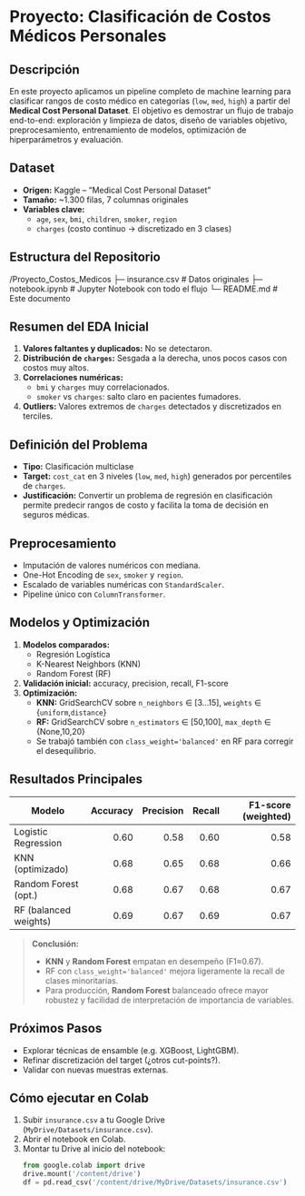 # Proyecto: Clasificación de Costos Médicos Personales

## Descripción  
En este proyecto aplicamos un pipeline completo de machine learning para clasificar rangos de costo médico en categorías (`low`, `med`, `high`) a partir del **Medical Cost Personal Dataset**. El objetivo es demostrar un flujo de trabajo end-to-end: exploración y limpieza de datos, diseño de variables objetivo, preprocesamiento, entrenamiento de modelos, optimización de hiperparámetros y evaluación.

## Dataset  
- **Origen:** Kaggle – “Medical Cost Personal Dataset”  
- **Tamaño:** ~1.300 filas, 7 columnas originales  
- **Variables clave:**  
  - `age`, `sex`, `bmi`, `children`, `smoker`, `region`  
  - `charges` (costo continuo → discretizado en 3 clases)

## Estructura del Repositorio  
/Proyecto_Costos_Medicos
├─ insurance.csv # Datos originales
├─ notebook.ipynb # Jupyter Notebook con todo el flujo
└─ README.md # Este documento


## Resumen del EDA Inicial  
1. **Valores faltantes y duplicados:** No se detectaron.  
2. **Distribución de `charges`:** Sesgada a la derecha, unos pocos casos con costos muy altos.  
3. **Correlaciones numéricas:**  
   - `bmi` y `charges` muy correlacionados.  
   - `smoker` vs `charges`: salto claro en pacientes fumadores.  
4. **Outliers:** Valores extremos de `charges` detectados y discretizados en terciles.

## Definición del Problema  
- **Tipo:** Clasificación multiclase  
- **Target:** `cost_cat` en 3 niveles (`low`, `med`, `high`) generados por percentiles de `charges`.  
- **Justificación:** Convertir un problema de regresión en clasificación permite predecir rangos de costo y facilita la toma de decisión en seguros médicas.

## Preprocesamiento  
- Imputación de valores numéricos con mediana.  
- One-Hot Encoding de `sex`, `smoker` y `region`.  
- Escalado de variables numéricas con `StandardScaler`.  
- Pipeline único con `ColumnTransformer`.

## Modelos y Optimización  
1. **Modelos comparados:**  
   - Regresión Logística  
   - K-Nearest Neighbors (KNN)  
   - Random Forest (RF)  
2. **Validación inicial:** accuracy, precision, recall, F1-score  
3. **Optimización:**  
   - **KNN:** GridSearchCV sobre `n_neighbors` ∈ [3…15], `weights` ∈ {`uniform`,`distance`}  
   - **RF:** GridSearchCV sobre `n_estimators` ∈ [50,100], `max_depth` ∈ {None,10,20}  
   - Se trabajó también con `class_weight='balanced'` en RF para corregir el desequilibrio.

## Resultados Principales  
| Modelo                | Accuracy | Precision | Recall | F1-score (weighted) |
|-----------------------|---------:|----------:|-------:|--------------------:|
| Logistic Regression   | 0.60     | 0.58      | 0.60   | 0.58                |
| KNN (optimizado)      | 0.68     | 0.65      | 0.68   | 0.66                |
| Random Forest (opt.)  | 0.68     | 0.67      | 0.68   | 0.67                |
| RF (balanced weights) | 0.69     | 0.67      | 0.69   | 0.67                |

> **Conclusión:**  
> - **KNN** y **Random Forest** empatan en desempeño (F1≈0.67).  
> - RF con `class_weight='balanced'` mejora ligeramente la recall de clases minoritarias.  
> - Para producción, **Random Forest** balanceado ofrece mayor robustez y facilidad de interpretación de importancia de variables.

## Próximos Pasos  
- Explorar técnicas de ensamble (e.g. XGBoost, LightGBM).  
- Refinar discretización del target (¿otros cut-points?).  
- Validar con nuevas muestras externas.

## Cómo ejecutar en Colab  
1. Subir `insurance.csv` a tu Google Drive (`MyDrive/Datasets/insurance.csv`).  
2. Abrir el notebook en Colab.  
3. Montar tu Drive al inicio del notebook:  
   ```python
   from google.colab import drive
   drive.mount('/content/drive')
   df = pd.read_csv('/content/drive/MyDrive/Datasets/insurance.csv')
